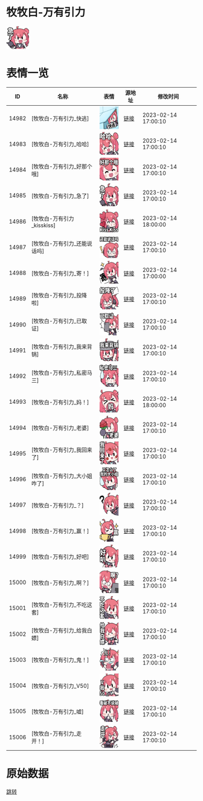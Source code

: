 # 牧牧白-万有引力

<img src="./cover.png" height="60" alt="cover" />

# 表情一览

|ID|名称|表情|源地址|修改时间|
|----|----|----|----|----|
|14982|[牧牧白-万有引力_快逃]|<img src="./pic/014982_%5B牧牧白-万有引力_快逃%5D.png" height="60" alt="快逃"/>|[链接](https://i0.hdslb.com/bfs/garb/7cbba4d93b9bad0120583e758cbc37884eaabefe.png)|2023-02-14 17:00:10|
|14983|[牧牧白-万有引力_哈哈]|<img src="./pic/014983_%5B牧牧白-万有引力_哈哈%5D.png" height="60" alt="哈哈"/>|[链接](https://i0.hdslb.com/bfs/garb/9516cf5b08987d243d9400f22d7f3ab6ae9488f1.png)|2023-02-14 17:00:10|
|14984|[牧牧白-万有引力_好那个哦]|<img src="./pic/014984_%5B牧牧白-万有引力_好那个哦%5D.png" height="60" alt="好那个哦"/>|[链接](https://i0.hdslb.com/bfs/garb/df6f880c840afbccbf29a5b41d98c6c866f67df5.png)|2023-02-14 17:00:10|
|14985|[牧牧白-万有引力_急了]|<img src="./pic/014985_%5B牧牧白-万有引力_急了%5D.png" height="60" alt="急了"/>|[链接](https://i0.hdslb.com/bfs/garb/d1ce92e7cd95fc5632b42fe0ccd023c87500a078.png)|2023-02-14 17:00:10|
|14986|[牧牧白-万有引力_kisskiss]|<img src="./pic/014986_%5B牧牧白-万有引力_kisskiss%5D.png" height="60" alt="kisskiss"/>|[链接](https://i0.hdslb.com/bfs/garb/d89b59bdb80288b3a5afcdf38a234f8d74d34e51.png)|2023-02-14 18:00:00|
|14987|[牧牧白-万有引力_还能说话吗]|<img src="./pic/014987_%5B牧牧白-万有引力_还能说话吗%5D.png" height="60" alt="还能说话吗"/>|[链接](https://i0.hdslb.com/bfs/garb/e53c40aa6d0d14aba25d6df7e9a3b443a3f00e91.png)|2023-02-14 17:00:10|
|14988|[牧牧白-万有引力_寄！]|<img src="./pic/014988_%5B牧牧白-万有引力_寄！%5D.png" height="60" alt="寄！"/>|[链接](https://i0.hdslb.com/bfs/garb/27e481b43d8ab6e4fc8ee3359a23b2d872b8679a.png)|2023-02-14 17:00:00|
|14989|[牧牧白-万有引力_投降啦]|<img src="./pic/014989_%5B牧牧白-万有引力_投降啦%5D.png" height="60" alt="投降啦"/>|[链接](https://i0.hdslb.com/bfs/garb/b39e96c9803dce1fb3fa60e5a4344b6045f93ab9.png)|2023-02-14 17:00:10|
|14990|[牧牧白-万有引力_已取证]|<img src="./pic/014990_%5B牧牧白-万有引力_已取证%5D.png" height="60" alt="已取证"/>|[链接](https://i0.hdslb.com/bfs/garb/faae8dcec5fe6957ead48dc8a35a630cb6565d34.png)|2023-02-14 17:00:10|
|14991|[牧牧白-万有引力_我来背锅]|<img src="./pic/014991_%5B牧牧白-万有引力_我来背锅%5D.png" height="60" alt="我来背锅"/>|[链接](https://i0.hdslb.com/bfs/garb/f1b00212df9002d93c0658d04f8e8bdfcda6e10a.png)|2023-02-14 17:00:10|
|14992|[牧牧白-万有引力_私密马三]|<img src="./pic/014992_%5B牧牧白-万有引力_私密马三%5D.png" height="60" alt="私密马三"/>|[链接](https://i0.hdslb.com/bfs/garb/1415c7d48a1a98c41e527f2f327e18da4243fc7a.png)|2023-02-14 17:00:10|
|14993|[牧牧白-万有引力_妈！]|<img src="./pic/014993_%5B牧牧白-万有引力_妈！%5D.png" height="60" alt="妈！"/>|[链接](https://i0.hdslb.com/bfs/garb/0bd9dab790a81866166093a846cc6491b0e5edfd.png)|2023-02-14 18:00:00|
|14994|[牧牧白-万有引力_老婆]|<img src="./pic/014994_%5B牧牧白-万有引力_老婆%5D.png" height="60" alt="老婆"/>|[链接](https://i0.hdslb.com/bfs/garb/c5f0bc359d862c1a3eec8cdbff1fa636c9757319.png)|2023-02-14 17:00:10|
|14995|[牧牧白-万有引力_我回来了]|<img src="./pic/014995_%5B牧牧白-万有引力_我回来了%5D.png" height="60" alt="我回来了"/>|[链接](https://i0.hdslb.com/bfs/garb/18005aa43b8fc068a548a2d6f314075240ae82a0.png)|2023-02-14 17:00:10|
|14996|[牧牧白-万有引力_大小姐咋了]|<img src="./pic/014996_%5B牧牧白-万有引力_大小姐咋了%5D.png" height="60" alt="大小姐咋了"/>|[链接](https://i0.hdslb.com/bfs/garb/9496b94d59dd6dc9c718c18581daa1770cfc7347.png)|2023-02-14 17:00:10|
|14997|[牧牧白-万有引力_？]|<img src="./pic/014997_%5B牧牧白-万有引力_？%5D.png" height="60" alt="？"/>|[链接](https://i0.hdslb.com/bfs/garb/9489169aa55ae0662caddd55d9d38785bdf17bb6.png)|2023-02-14 17:00:10|
|14998|[牧牧白-万有引力_赢！]|<img src="./pic/014998_%5B牧牧白-万有引力_赢！%5D.png" height="60" alt="赢！"/>|[链接](https://i0.hdslb.com/bfs/garb/0165ec055406a15807415b2d26b1ede6e8844d4f.png)|2023-02-14 17:00:10|
|14999|[牧牧白-万有引力_好吧]|<img src="./pic/014999_%5B牧牧白-万有引力_好吧%5D.png" height="60" alt="好吧"/>|[链接](https://i0.hdslb.com/bfs/garb/732c06e6e01a7856caf8162fa44bdc4a20cff9b7.png)|2023-02-14 17:00:10|
|15000|[牧牧白-万有引力_啊？]|<img src="./pic/015000_%5B牧牧白-万有引力_啊？%5D.png" height="60" alt="啊？"/>|[链接](https://i0.hdslb.com/bfs/garb/a97b0e384816515d90c4762ea7a4a9801b13aeb3.png)|2023-02-14 17:00:10|
|15001|[牧牧白-万有引力_不吃这套]|<img src="./pic/015001_%5B牧牧白-万有引力_不吃这套%5D.png" height="60" alt="不吃这套"/>|[链接](https://i0.hdslb.com/bfs/garb/f20d2420606d11574401c73629690d06ec09407a.png)|2023-02-14 17:00:10|
|15002|[牧牧白-万有引力_给我白嫖]|<img src="./pic/015002_%5B牧牧白-万有引力_给我白嫖%5D.png" height="60" alt="给我白嫖"/>|[链接](https://i0.hdslb.com/bfs/garb/4ff8cdbfe0c345a1a8ad85e9c5735f80cc6a9e86.png)|2023-02-14 17:00:10|
|15003|[牧牧白-万有引力_鬼！]|<img src="./pic/015003_%5B牧牧白-万有引力_鬼！%5D.png" height="60" alt="鬼！"/>|[链接](https://i0.hdslb.com/bfs/garb/1daee06f454908ad9f1ba5a3ced761e5c926a601.png)|2023-02-14 17:00:10|
|15004|[牧牧白-万有引力_V50]|<img src="./pic/015004_%5B牧牧白-万有引力_V50%5D.png" height="60" alt="V50"/>|[链接](https://i0.hdslb.com/bfs/garb/319f1d4d3e0ff89e94363972115638014b3cd82b.png)|2023-02-14 17:00:10|
|15005|[牧牧白-万有引力_嘘]|<img src="./pic/015005_%5B牧牧白-万有引力_嘘%5D.png" height="60" alt="嘘"/>|[链接](https://i0.hdslb.com/bfs/garb/d012fee51bafa073bc89744cd7f1bf50a9125ed4.png)|2023-02-14 17:00:10|
|15006|[牧牧白-万有引力_走开！]|<img src="./pic/015006_%5B牧牧白-万有引力_走开！%5D.png" height="60" alt="走开！"/>|[链接](https://i0.hdslb.com/bfs/garb/3e8d5639c5fccee270795efec899fda370f7b528.png)|2023-02-14 17:00:10|

# 原始数据

[跳转](./raw.json)

